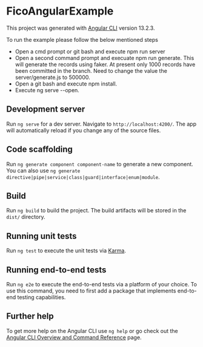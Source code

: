 # FicoAngularExample

This project was generated with [Angular CLI](https://github.com/angular/angular-cli) version 13.2.3.

To run the example please follow the below mentioned steps
 - Open a cmd prompt or git bash and execute npm run server
 - Open a second command prompt and execuate npm run generate. This will generate the records using faker. At present only 1000 records have been committed in the branch. Need to change the value the server/generate.js to 500000.
 - Open a git bash and execute npm install.
 - Execute ng serve --open.

## Development server

Run `ng serve` for a dev server. Navigate to `http://localhost:4200/`. The app will automatically reload if you change any of the source files.

## Code scaffolding

Run `ng generate component component-name` to generate a new component. You can also use `ng generate directive|pipe|service|class|guard|interface|enum|module`.

## Build

Run `ng build` to build the project. The build artifacts will be stored in the `dist/` directory.

## Running unit tests

Run `ng test` to execute the unit tests via [Karma](https://karma-runner.github.io).

## Running end-to-end tests

Run `ng e2e` to execute the end-to-end tests via a platform of your choice. To use this command, you need to first add a package that implements end-to-end testing capabilities.

## Further help

To get more help on the Angular CLI use `ng help` or go check out the [Angular CLI Overview and Command Reference](https://angular.io/cli) page.
